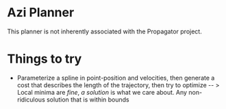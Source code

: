 Azi Planner
===========

This planner is not inherently associated with the Propagator project.


# Things to try
- Parameterize a spline in point-position and velocities, then generate a cost that describes the length of the trajectory, then try to optimize
-- > Local minima are _fine_, *a solution* is what we care about. Any non-ridiculous solution that is within bounds